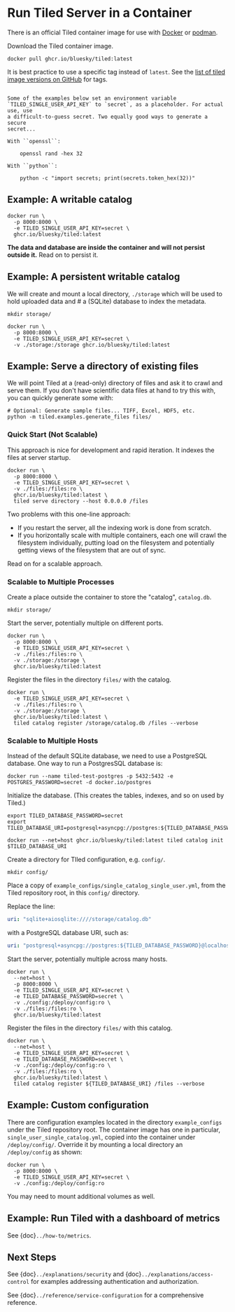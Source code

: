 # Run Tiled Server in a Container

There is an official Tiled container image for use with
[Docker](https://www.docker.com/) or [podman](https://podman.io/).

Download the Tiled container image.

```
docker pull ghcr.io/bluesky/tiled:latest
```

It is best practice to use a specific tag instead of `latest`.
See the [list of tiled image versions on GitHub](https://github.com/bluesky/tiled/pkgs/container/tiled)
for tags.

```{note}

Some of the examples below set an environment variable
`TILED_SINGLE_USER_API_KEY` to `secret`, as a placeholder. For actual use, use
a difficult-to-guess secret. Two equally good ways to generate a secure
secret...

With ``openssl``:

    openssl rand -hex 32

With ``python``:

    python -c "import secrets; print(secrets.token_hex(32))"

```

## Example: A writable catalog

```
docker run \
  -p 8000:8000 \
  -e TILED_SINGLE_USER_API_KEY=secret \
  ghcr.io/bluesky/tiled:latest
```

**The data and database are inside the container and will not persist outside
it.** Read on to persist it.

## Example: A persistent writable catalog

We will create and mount a local directory, `./storage` which will be used to
hold uploaded data and # a (SQLite) database to index the metadata.

```
mkdir storage/

docker run \
  -p 8000:8000 \
  -e TILED_SINGLE_USER_API_KEY=secret \
  -v ./storage:/storage ghcr.io/bluesky/tiled:latest
```

## Example: Serve a directory of existing files

We will point Tiled at a (read-only) directory of files and ask it to crawl and
serve them. If you don't have scientific data files at hand to try this with, you can
quickly generate some with:

```
# Optional: Generate sample files... TIFF, Excel, HDF5, etc.
python -m tiled.examples.generate_files files/
```

### Quick Start (Not Scalable)

This approach is nice for development and rapid iteration. It indexes the files
at server startup.

```
docker run \
  -p 8000:8000 \
  -e TILED_SINGLE_USER_API_KEY=secret \
  -v ./files:/files:ro \
  ghcr.io/bluesky/tiled:latest \
  tiled serve directory --host 0.0.0.0 /files
```

Two problems with this one-line approach:

* If you restart the server, all the indexing work is done from scratch.
* If you horizontally scale with multiple containers, each one will crawl the
  filesystem individually, putting load on the filesystem and potentially getting
  views of the filesystem that are out of sync.

Read on for a scalable approach.

### Scalable to Multiple Processes

Create a place outside the container to store the "catalog", `catalog.db`.

```
mkdir storage/
```

Start the server, potentially multiple on different ports.

```
docker run \
  -p 8000:8000 \
  -e TILED_SINGLE_USER_API_KEY=secret \
  -v ./files:/files:ro \
  -v ./storage:/storage \
  ghcr.io/bluesky/tiled:latest
```

Register the files in the directory `files/` with the catalog.

```
docker run \
  -e TILED_SINGLE_USER_API_KEY=secret \
  -v ./files:/files:ro \
  -v ./storage:/storage \
  ghcr.io/bluesky/tiled:latest \
  tiled catalog register /storage/catalog.db /files --verbose
```

### Scalable to Multiple Hosts

Instead of the default SQLite database, we need to use a PostgreSQL database.
One way to run a PostgresSQL database is:

```
docker run --name tiled-test-postgres -p 5432:5432 -e POSTGRES_PASSWORD=secret -d docker.io/postgres
```

Initialize the database. (This creates the tables, indexes, and so on used by Tiled.)

```
export TILED_DATABASE_PASSWORD=secret
export TILED_DATABASE_URI=postgresql+asyncpg://postgres:${TILED_DATABASE_PASSWORD}@localhost:5432

docker run --net=host ghcr.io/bluesky/tiled:latest tiled catalog init $TILED_DATABASE_URI
```

Create a directory for TIled configuration, e.g. `config/`.

```
mkdir config/
```

Place a copy of `example_configs/single_catalog_single_user.yml`, from the Tiled
repository root, in this `config/` directory.

Replace the line:


```yaml
uri: "sqlite+aiosqlite:////storage/catalog.db"
```

with a PostgreSQL database URI, such as:

```yaml
uri: "postgresql+asyncpg://postgres:${TILED_DATABASE_PASSWORD}@localhost:5432"
```

Start the server, potentially multiple across many hosts.

```
docker run \
  --net=host \
  -p 8000:8000 \
  -e TILED_SINGLE_USER_API_KEY=secret \
  -e TILED_DATABASE_PASSWORD=secret \
  -v ./config:/deploy/config:ro \
  -v ./files:/files:ro \
  ghcr.io/bluesky/tiled:latest
```

Register the files in the directory `files/` with this catalog.

```
docker run \
  --net=host \
  -e TILED_SINGLE_USER_API_KEY=secret \
  -e TILED_DATABASE_PASSWORD=secret \
  -v ./config:/deploy/config:ro \
  -v ./files:/files:ro \
  ghcr.io/bluesky/tiled:latest \
  tiled catalog register ${TILED_DATABASE_URI} /files --verbose
```

## Example: Custom configuration

There are configuration examples located in the directory `example_configs`
under the Tiled repository root. The container image has one in particular,
`single_user_single_catalog.yml`, copied into the container under
`/deploy/config/`. Override it by mounting a local directory an
`/deploy/config` as shown:

```
docker run \
  -p 8000:8000 \
  -e TILED_SINGLE_USER_API_KEY=secret \
  -v ./config:/deploy/config:ro
```

You may need to mount additional volumes as well.

## Example: Run Tiled with a dashboard of metrics

See {doc}`../how-to/metrics`.

## Next Steps

See {doc}`../explanations/security` and {doc}`../explanations/access-control`
for examples addressing authentication and authorization.

See {doc}`../reference/service-configuration` for a comprehensive reference.
